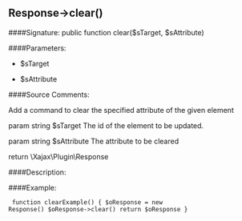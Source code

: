 ## Response->clear()

####Signature: public function clear($sTarget, $sAttribute)

####Parameters:

* $sTarget

* $sAttribute




####Source Comments:

Add a command to clear the specified attribute of the given element



param string		$sTarget			The id of the element to be updated.

param string		$sAttribute			The attribute to be cleared



return \Xajax\Plugin\Response



####Description:


####Example:
<code><pre>
function clearExample()
{
    $oResponse = new Response()
    $oResponse->clear()
    return $oResponse
}
</pre></code>